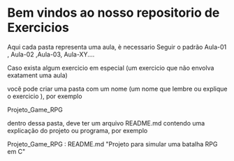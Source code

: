 
Bem vindos ao nosso repositorio de Exercicios
========================================================

Aqui cada pasta representa uma aula, è necessario Seguir o padrão Aula-01 , Aula-02 ,Aula-03, Aula-XY....


Caso exista algum exercicio em especial (um exercicio que não envolva exatament uma aula) 

você pode criar uma pasta com um nome (um nome que lembre ou explique o exercicio ), por exemplo

Projeto_Game_RPG 

dentro dessa pasta, deve ter um arquivo README.md contendo uma explicação do projeto ou programa, por exemplo 


Projeto_Game_RPG : README.md "Projeto para simular uma batalha RPG em C"


